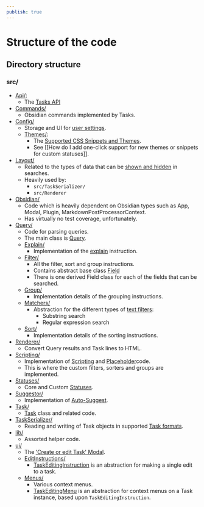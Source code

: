 ```yaml
---
publish: true
---
```


# Structure of the code

## Directory structure

### src/

- [Api/](https://github.com/obsidian-tasks-group/obsidian-tasks/tree/main/src/Api):
  - The [Tasks API](https://publish.obsidian.md/tasks/Advanced/Tasks+Api)
- [Commands/](https://github.com/obsidian-tasks-group/obsidian-tasks/tree/main/src/Commands)
  - Obsidian commands implemented by Tasks.
- [Config/](https://github.com/obsidian-tasks-group/obsidian-tasks/tree/main/src/Config)
  - Storage and UI for [user settings](https://publish.obsidian.md/tasks/Getting+Started/Settings).
  - [Themes/](https://github.com/obsidian-tasks-group/obsidian-tasks/tree/main/src/Config/Themes):
    - The [Supported CSS Snippets and Themes](https://publish.obsidian.md/tasks/Reference/Status+Collections/About+Status+Collections).
    - See [[How do I add one-click support for new themes or snippets for custom statuses]].
- [Layout/](https://github.com/obsidian-tasks-group/obsidian-tasks/tree/main/src/Layout)
  - Related to the types of data that can be [shown and hidden](https://publish.obsidian.md/tasks/Queries/Layout) in searches.
  - Heavily used by:
    - `src/TaskSerializer/`
    - `src/Renderer`
- [Obsidian/](https://github.com/obsidian-tasks-group/obsidian-tasks/tree/main/src/Obsidian)
  - Code which is heavily dependent on Obsidian types such as App, Modal, Plugin, MarkdownPostProcessorContext.
  - Has virtually no test coverage, unfortunately.
- [Query/](https://github.com/obsidian-tasks-group/obsidian-tasks/tree/main/src/Query)
  - Code for parsing queries.
  - The main class is [Query](https://github.com/obsidian-tasks-group/obsidian-tasks/blob/main/src/Query/Query.ts).
  - [Explain/](https://github.com/obsidian-tasks-group/obsidian-tasks/tree/main/src/Query/Explain)
    - Implementation of the [explain](https://publish.obsidian.md/tasks/Queries/Explaining+Queries) instruction.
  - [Filter/](https://github.com/obsidian-tasks-group/obsidian-tasks/tree/main/src/Query/Filter)
    - All the filter, sort and group instructions.
    - Contains abstract base class [Field](https://github.com/obsidian-tasks-group/obsidian-tasks/blob/main/src/Query/Filter/Field.ts)
    - There is one derived Field class for each of the fields that can be searched.
  - [Group/](https://github.com/obsidian-tasks-group/obsidian-tasks/tree/main/src/Query/Group)
    - Implementation details of the grouping instructions.
  - [Matchers/](https://github.com/obsidian-tasks-group/obsidian-tasks/tree/main/src/Query/Matchers)
    - Abstraction for the different types of [text filters](https://publish.obsidian.md/tasks/Queries/Filters#Text%20filters):
      - Substring search
      - Regular expression search
  - [Sort/](https://github.com/obsidian-tasks-group/obsidian-tasks/tree/main/src/Query/Sort)
    - Implementation details of the sorting instructions.
- [Renderer/](https://github.com/obsidian-tasks-group/obsidian-tasks/tree/main/src/Renderer)
  - Convert Query results and Task lines to HTML.
- [Scripting/](https://github.com/obsidian-tasks-group/obsidian-tasks/tree/main/src/Scripting)
  - Implementation of [Scripting](https://publish.obsidian.md/tasks/Scripting/About+Scripting) and [Placeholder](https://publish.obsidian.md/tasks/Scripting/Placeholders)code.
  - This is where the custom filters, sorters and groups are implemented.
- [Statuses/](https://github.com/obsidian-tasks-group/obsidian-tasks/tree/main/src/Statuses)
  - Core and Custom [Statuses](https://publish.obsidian.md/tasks/Getting+Started/Statuses).
- [Suggestor/](https://github.com/obsidian-tasks-group/obsidian-tasks/tree/main/src/Suggestor)
  - Implementation of [Auto-Suggest](https://publish.obsidian.md/tasks/Editing/Auto-Suggest).
- [Task/](https://github.com/obsidian-tasks-group/obsidian-tasks/tree/main/src/Task)
  - [Task](https://github.com/obsidian-tasks-group/obsidian-tasks/blob/main/src/Task/Task.ts) class and related code.
- [TaskSerializer/](https://github.com/obsidian-tasks-group/obsidian-tasks/tree/main/src/TaskSerializer)
  - Reading and writing of Task objects in supported [Task formats](https://publish.obsidian.md/tasks/Reference/Task+Formats/About+Task+Formats).
- [lib/](https://github.com/obsidian-tasks-group/obsidian-tasks/tree/main/src/lib)
  - Assorted helper code.
- [ui/](https://github.com/obsidian-tasks-group/obsidian-tasks/tree/main/src/ui)
  - The ['Create or edit Task' Modal](https://publish.obsidian.md/tasks/Editing/Create+or+edit+Task).
  - [EditInstructions/](https://github.com/obsidian-tasks-group/obsidian-tasks/tree/main/src/ui/EditInstructions)
    - [TaskEditingInstruction](https://github.com/obsidian-tasks-group/obsidian-tasks/blob/main/src/ui/EditInstructions/TaskEditingInstruction.ts) is an abstraction for making a single edit to a task.
  - [Menus/](https://github.com/obsidian-tasks-group/obsidian-tasks/tree/main/src/ui/Menus)
    - Various context menus.
    - [TaskEditingMenu](https://github.com/obsidian-tasks-group/obsidian-tasks/blob/main/src/ui/Menus/TaskEditingMenu.ts) is an abstraction for context menus on a Task instance, based upon `TaskEditingInstruction`.
